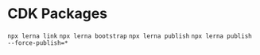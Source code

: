 # CDK Packages

`npx lerna link`
`npx lerna bootstrap`
`npx lerna publish`
`npx lerna publish --force-publish=*`
